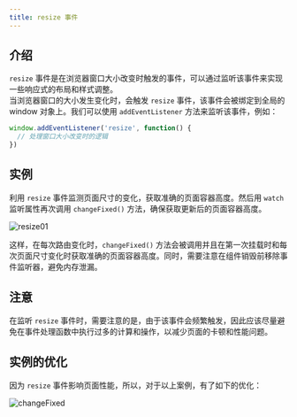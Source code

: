 ```yaml
---
title: resize 事件
---
```



## 介绍
`resize` 事件是在浏览器窗口大小改变时触发的事件，可以通过监听该事件来实现一些响应式的布局和样式调整。\
当浏览器窗口的大小发生变化时，会触发 `resize` 事件，该事件会被绑定到全局的 window 对象上。我们可以使用 `addEventListener` 方法来监听该事件，例如：
```javascript
window.addEventListener('resize', function() {
  // 处理窗口大小改变时的逻辑
})
```

## 实例
利用 `resize` 事件监测页面尺寸的变化，获取准确的页面容器高度。然后用 `watch` 监听属性再次调用 `changeFixed()` 方法，确保获取更新后的页面容器高度。

![resize01](https://cdn.staticaly.com/gh/hfllove/image-hosting@main/resize01.59kk1gayo0s0.webp)

这样，在每次路由变化时，`changeFixed()` 方法会被调用并且在第一次挂载时和每次页面尺寸变化时获取准确的页面容器高度。同时，需要注意在组件销毁前移除事件监听器，避免内存泄漏。

## 注意
在监听 `resize` 事件时，需要注意的是，由于该事件会频繁触发，因此应该尽量避免在事件处理函数中执行过多的计算和操作，以减少页面的卡顿和性能问题。

## 实例的优化 
因为 `resize` 事件影响页面性能，所以，对于以上案例，有了如下的优化：

![changeFixed](https://cdn.staticaly.com/gh/hfllove/image-hosting@main/changeFixed.yq0m4tvlixs.webp)